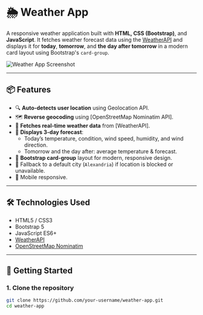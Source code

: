 # 🌦️ Weather App

A responsive weather application built with **HTML, CSS (Bootstrap)**, and **JavaScript**. It fetches weather forecast data using the [WeatherAPI](https://www.weatherapi.com/) and displays it for **today**, **tomorrow**, and **the day after tomorrow** in a modern card layout using Bootstrap's `card-group`.

![Weather App Screenshot](preview.png) <!-- optional: replace with your own screenshot -->

---

## 📦 Features

- 🔍 **Auto-detects user location** using Geolocation API.
- 🗺️ **Reverse geocoding** using [OpenStreetMap Nominatim API].
- 📡 **Fetches real-time weather data** from [WeatherAPI].
- 📆 **Displays 3-day forecast**:
  - Today’s temperature, condition, wind speed, humidity, and wind direction.
  - Tomorrow and the day after: average temperature & forecast.
- 🧩 **Bootstrap card-group** layout for modern, responsive design.
- 🌙 Fallback to a default city (`Alexandria`) if location is blocked or unavailable.
- 📱 Mobile responsive.

---

## 🛠️ Technologies Used

- HTML5 / CSS3
- Bootstrap 5
- JavaScript ES6+
- [WeatherAPI](https://www.weatherapi.com/)
- [OpenStreetMap Nominatim](https://nominatim.openstreetmap.org/)

---

## 🚀 Getting Started

### 1. Clone the repository
```bash
git clone https://github.com/your-username/weather-app.git
cd weather-app

